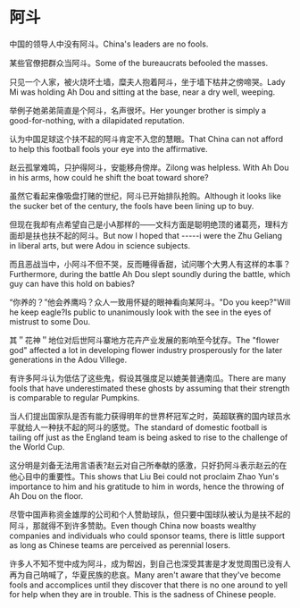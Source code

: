 # 阿斗

<p><span class="chinese">中国的领导人中没有阿斗。</span><span class="english">China's leaders are no fools.</span></p>

<p><span class="chinese">某些官僚把群众当阿斗。</span><span class="english">Some of the bureaucrats befooled the masses.</span></p>

<p><span class="chinese">只见一个人家，被火烧坏土墙，糜夫人抱着阿斗，坐于墙下枯井之傍啼哭。</span><span class="english">Lady Mi was holding Ah Dou and sitting at the base, near a dry well, weeping.</span></p>

<p><span class="chinese">举例子她弟弟简直是个阿斗，名声很坏。</span><span class="english">Her younger brother is simply a good-for-nothing, with a dilapidated reputation.</span></p>

<p><span class="chinese">认为中国足球这个扶不起的阿斗肯定不入您的慧眼。</span><span class="english">That China can not afford to help this football fools your eye into the affirmative.</span></p>

<p><span class="chinese">赵云孤掌难鸣，只护得阿斗，安能移舟傍岸。</span><span class="english">Zilong was helpless. With Ah Dou in his arms, how could he shift the boat toward shore?</span></p>

<p><span class="chinese">虽然它看起来像吸盘打赌的世纪，阿斗已开始排队抢购。</span><span class="english">Although it looks like the sucker bet of the century, the fools have been lining up to buy.</span></p>

<p><span class="chinese">但现在我却有点希望自己是小A那样的——文科方面是聪明绝顶的诸葛亮，理科方面却是扶也扶不起的阿斗。</span><span class="english">But now l hoped that -----i were the Zhu Geliang in liberal arts, but were Adou in science subjects.</span></p>

<p><span class="chinese">而且恶战当中，小阿斗不但不哭，反而睡得香甜，试问哪个大男人有这样的本事？</span><span class="english">Furthermore, during the battle Ah Dou slept soundly during the battle, which guy can have this hold on babies?</span></p>

<p><span class="chinese">“你养的？”他会养鹰吗？众人一致用怀疑的眼神看向某阿斗。</span><span class="english">"Do you keep?"Will he keep eagle?Is public to unanimously look with the see in the eyes of mistrust to some Dou.</span></p>

<p><span class="chinese">其＂花神＂地位对后世阿斗寨地方花卉产业发展的影响至今犹存。</span><span class="english">The "flower god" affected a lot in developing flower industry prosperously for the later generations in the Adou Villege.</span></p>

<p><span class="chinese">有许多阿斗认为低估了这些鬼，假设其强度足以媲美普通南瓜。</span><span class="english">There are many fools that have underestimated these ghosts by assuming that their strength is comparable to regular Pumpkins.</span></p>

<p><span class="chinese">当人们提出国家队是否有能力获得明年的世界杯冠军之时，英超联赛的国内球员水平就给人一种扶不起的阿斗的感觉。</span><span class="english">The standard of domestic football is tailing off just as the England team is being asked to rise to the challenge of the World Cup.</span></p>

<p><span class="chinese">这分明是刘备无法用言语表?赵云对自己所奉献的感激，只好扔阿斗表示赵云的在他心目中的重要性。</span><span class="english">This shows that Liu Bei could not proclaim Zhao Yun's importance to him and his gratitude to him in words, hence the throwing of Ah Dou on the floor.</span></p>

<p><span class="chinese">尽管中国声称资金雄厚的公司和个人赞助球队，但只要中国球队被认为是扶不起的阿斗，那就得不到许多赞助。</span><span class="english">Even though China now boasts wealthy companies and individuals who could sponsor teams, there is little support as long as Chinese teams are perceived as perennial losers.</span></p>

<p><span class="chinese">许多人不知不觉中成为阿斗，成为帮凶，到自己也深受其害是才发觉周围已没有人再为自己呐喊了，华夏民族的悲哀。</span><span class="english">Many aren't aware that they've become fools and accomplices until they discover that there is no one around to yell for help when they are in trouble. This is the sadness of Chinese people.</span></p>

